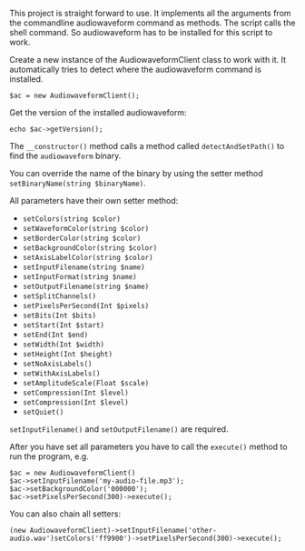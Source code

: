 This project is straight forward to use.
It implements all the arguments from the commandline audiowaveform command as methods.
The script calls the shell command. So audiowaveform has to be installed for this script to work.

Create a new instance of the AudiowaveformClient class to work with it. It automatically tries to detect where the audiowaveform command is installed.

`$ac = new AudiowaveformClient();`

Get the version of the installed audiowaveform:

`echo $ac->getVersion();` 

The `__constructor()` method calls a method called `detectAndSetPath()` to find the `audiowaveform` binary.

You can override the name of the binary by using the setter method `setBinaryName(string $binaryName)`.

All parameters have their own setter method:

- `setColors(string $color)`
- `setWaveformColor(string $color)`
- `setBorderColor(string $color)`
- `setBackgroundColor(string $color)`
- `setAxisLabelColor(string $color)`
- `setInputFilename(string $name)`
- `setInputFormat(string $name)`
- `setOutputFilename(string $name)`
- `setSplitChannels()`
- `setPixelsPerSecond(Int $pixels)`
- `setBits(Int $bits)`
- `setStart(Int $start)`
- `setEnd(Int $end)`
- `setWidth(Int $width)`
- `setHeight(Int $height)`
- `setNoAxisLabels()`
- `setWithAxisLabels()`
- `setAmplitudeScale(Float $scale)`
- `setCompression(Int $level)`
- `setCompression(Int $level)`
- `setQuiet()`

`setInputFilename()` and `setOutputFilename()` are required.

After you have set all parameters you have to call the `execute()` method to run the program, e.g.

```
$ac = new AudiowaveformClient()
$ac->setInputFilename('my-audio-file.mp3');
$ac->setBackgroundColor('000000');
$ac->setPixelsPerSecond(300)->execute();
```

You can also chain all setters:

```
(new AudiowaveformClient)->setInputFilename('other-audio.wav')setColors('ff9900')->setPixelsPerSecond(300)->execute();
```

